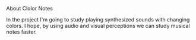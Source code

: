 About Clolor Notes

In the project  I'm going to study playing synthesized sounds with changing colors. I hope, by using audio and visual perceptions we can study musical notes faster.
